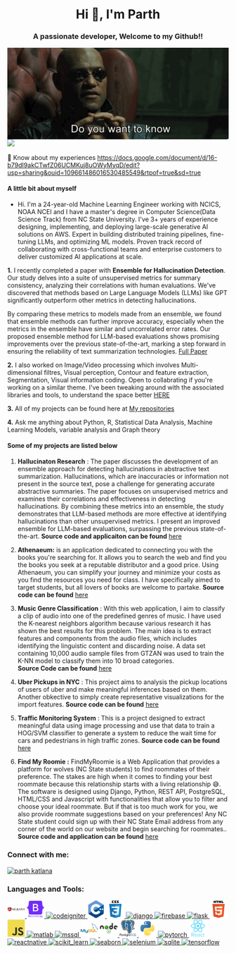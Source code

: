 <h1 align="center">Hi 👋, I'm Parth</h1>
<h3 align="center">A passionate developer, Welcome to my Github!!</h3>
<img align="right" alt="Coding" width="1000" src="img/1JKW.gif">
<br>

<p align="left"> <img src="(https://docs.google.com/document/d/14t8hXS5ya1UORa4oEzIqDnj9GT1tjI0A/edit?usp=sharing&ouid=109661486016530485549&rtpof=true&sd=true)" /> </p>

📄 Know about my experiences https://docs.google.com/document/d/16-b79dI9akCTwfZ06UCMKuj8uOWyMyqD/edit?usp=sharing&ouid=109661486016530485549&rtpof=true&sd=true

#### A little bit about myself
- Hi. I'm a 24-year-old Machine Learning Engineer working with NCICS, NOAA NCEI and I have a master's degree in Computer Science(Data Science Track) from NC State University. I've 3+ years of experience designing, implementing, and deploying large-scale generative AI solutions on AWS. Expert in building distributed training pipelines, fine-tuning LLMs, and optimizing ML models. Proven track record of collaborating with cross-functional teams and enterprise customers to deliver customized AI applications at scale.


**1.**  I recently completed a paper with **Ensemble for Hallucination Detection**. Our study delves into a suite of unsupervised metrics for summary consistency, analyzing their correlations with human evaluations. We've discovered that methods based on Large Language Models (LLMs) like GPT significantly outperform other metrics in detecting hallucinations.

By comparing these metrics to models made from an ensemble, we found that ensemble methods can further improve accuracy, especially when the metrics in the ensemble have similar and uncorrelated error rates.
Our proposed ensemble method for LLM-based evaluations shows promising improvements over the previous state-of-the-art, marking a step forward in ensuring the reliability of text summarization technologies. [Full Paper](https://arxiv.org/abs/2310.10495)

**2.** I also worked on Image/Video processing which involves Multi-dimensional filtres, Visual perception, Contour and feature extraction, Segmentation, Visual information coding. Open to collabrating if you're working on a similar theme. I've been tweaking around with the associated 
libraries and tools, to understand the space better [HERE](https://colab.research.google.com/drive/1nasMwzfYEpgxhnq25SkGmA-raujszEhs#scrollTo=-SiZOS3tRPqX) 

**3.** All of my projects can be found here at [My repositories](https://github.com/parthk279?tab=repositories)

**4.** Ask me anything about Python, R, Statistical Data Analysis, Machine Learning Models, variable analysis and Graph theory


#### Some of my projects are listed below


1. **Hallucinaton Research** : The paper discusses the development of an ensemble approach for detecting hallucinations in abstractive text summarization. Hallucinations, which are inaccuracies or information not present in the source text, pose a challenge for generating accurate abstractive summaries. The paper focuses on unsupervised metrics and examines their correlations and effectiveness in detecting hallucinations. By combining these metrics into an ensemble, the study demonstrates that LLM-based methods are more effective at identifying hallucinations than other unsupervised metrics. I present an improved ensemble for LLM-based evaluations, surpassing the previous state-of-the-art. **Source code and applicaiton can be found** [here](https://github.com/parthk279/Hallucination-Research/blob/main/Papers/Metric_Ensembles_For_Hallucination_Detection.pdf)

2. **Athenaeum:** is an application dedicated to connecting you with the books you're searching for. It allows you to search the web and find you the books you seek at a reputable distributor and a good price. Using Athenaeum, you can simplify your journey and minimize your costs as you find the resources you need for class. I have specifically aimed to target students, but all lovers of books are welcome to partake. **Source code can be found** [here](https://github.com/parthk279/Athenaeum) 

3. **Music Genre Classification** : With this web application, I aim to classify a clip of audio into one of the predefined genres of music. I have used the K-nearest neighbors algorithm because various research it has shown the best results for this problem. The main idea is to extract features and components from the audio files, which includes identifying the linguistic content and discarding noise. A data set containing 10,000 audio sample files from GTZAN was used to train the K-NN model to classify them into 10 broad categories.<br> **Source Code can be found** [here](https://github.com/parthk279/Music-Genre-Classification)

4. **Uber Pickups in NYC** : This project aims to analysis the pickup locations of users of uber and make meaningful inferences based on them. Another obkective to simply create representative visualizations for the import features. **Source code can be found** [here](https://github.com/suryasashankgundepudi/Pairs_Trading)

5. **Traffic Monitoring System** : This is a project designed to extract meaningful data using image processing and use that data to train a HOG/SVM classifier to generate a system to reduce the wait time for cars and pedestrians in high traffic zones. **Source code can be found** [here](https://github.com/parthk279/Traffic-Monitoring-System)


6. **Find My Roomie :** FindMyRoomie is a Web Application that provides a platform for wolves (NC State students) to find roommates of their preference. The stakes are high when it comes to finding your best roommate because this relationship starts with a living relationship 😅. The software is designed using Django, Python, REST API, PostgreSQL, HTML/CSS and Javascript with functionalities that allow you to filter and choose your ideal roommate. But if that is too much work for you, we also provide roommate suggestions based on your preferences! Any NC State student could sign up with their NC State Email address from any corner of the world on our website and begin searching for roommates.. **Source code and application can be found** [here](https://github.com/Nikhil1912/FindMyRoomie_2.0)



<h3 align="left">Connect with me:</h3>
<p align="left">
<a href="https://www.linkedin.com/in/parth-katlana-945044a6" target="blank"><img align="center" src="https://raw.githubusercontent.com/rahuldkjain/github-profile-readme-generator/master/src/images/icons/Social/linked-in-alt.svg" alt="parth katlana" height="30" width="40" /></a>
</p>

<h3 align="left">Languages and Tools:</h3>
<p align="left"> <a href="https://angular.io" target="_blank" rel="noreferrer"> <img src="https://raw.githubusercontent.com/devicons/devicon/master/icons/angularjs/angularjs-original-wordmark.svg" alt="angularjs" width="40" height="40"/> </a> <a href="https://getbootstrap.com" target="_blank" rel="noreferrer"> <img src="https://raw.githubusercontent.com/devicons/devicon/master/icons/bootstrap/bootstrap-plain-wordmark.svg" alt="bootstrap" width="40" height="40"/> </a> <a href="https://codeigniter.com" target="_blank" rel="noreferrer"> <img src="https://cdn.worldvectorlogo.com/logos/codeigniter.svg" alt="codeigniter" width="40" height="40"/> </a> <a href="https://www.w3schools.com/cpp/" target="_blank" rel="noreferrer"> <img src="https://raw.githubusercontent.com/devicons/devicon/master/icons/cplusplus/cplusplus-original.svg" alt="cplusplus" width="40" height="40"/> </a> <a href="https://www.w3schools.com/css/" target="_blank" rel="noreferrer"> <img src="https://raw.githubusercontent.com/devicons/devicon/master/icons/css3/css3-original-wordmark.svg" alt="css3" width="40" height="40"/> </a> <a href="https://www.djangoproject.com/" target="_blank" rel="noreferrer"> <img src="https://cdn.worldvectorlogo.com/logos/django.svg" alt="django" width="40" height="40"/> </a> <a href="https://firebase.google.com/" target="_blank" rel="noreferrer"> <img src="https://www.vectorlogo.zone/logos/firebase/firebase-icon.svg" alt="firebase" width="40" height="40"/> </a> <a href="https://flask.palletsprojects.com/" target="_blank" rel="noreferrer"> <img src="https://www.vectorlogo.zone/logos/pocoo_flask/pocoo_flask-icon.svg" alt="flask" width="40" height="40"/> </a> <a href="https://www.w3.org/html/" target="_blank" rel="noreferrer"> <img src="https://raw.githubusercontent.com/devicons/devicon/master/icons/html5/html5-original-wordmark.svg" alt="html5" width="40" height="40"/> </a> <a href="https://developer.mozilla.org/en-US/docs/Web/JavaScript" target="_blank" rel="noreferrer"> <img src="https://raw.githubusercontent.com/devicons/devicon/master/icons/javascript/javascript-original.svg" alt="javascript" width="40" height="40"/> </a> <a href="https://www.mathworks.com/" target="_blank" rel="noreferrer"> <img src="https://upload.wikimedia.org/wikipedia/commons/2/21/Matlab_Logo.png" alt="matlab" width="40" height="40"/> </a> <a href="https://www.microsoft.com/en-us/sql-server" target="_blank" rel="noreferrer"> <img src="https://www.svgrepo.com/show/303229/microsoft-sql-server-logo.svg" alt="mssql" width="40" height="40"/> </a> <a href="https://www.mysql.com/" target="_blank" rel="noreferrer"> <img src="https://raw.githubusercontent.com/devicons/devicon/master/icons/mysql/mysql-original-wordmark.svg" alt="mysql" width="40" height="40"/> </a> <a href="https://nodejs.org" target="_blank" rel="noreferrer"> <img src="https://raw.githubusercontent.com/devicons/devicon/master/icons/nodejs/nodejs-original-wordmark.svg" alt="nodejs" width="40" height="40"/> </a><a href="https://www.postgresql.org" target="_blank" rel="noreferrer"> <img src="https://raw.githubusercontent.com/devicons/devicon/master/icons/postgresql/postgresql-original-wordmark.svg" alt="postgresql" width="40" height="40"/> </a> <a href="https://www.python.org" target="_blank" rel="noreferrer"> <img src="https://raw.githubusercontent.com/devicons/devicon/master/icons/python/python-original.svg" alt="python" width="40" height="40"/> </a> <a href="https://pytorch.org/" target="_blank" rel="noreferrer"> <img src="https://www.vectorlogo.zone/logos/pytorch/pytorch-icon.svg" alt="pytorch" width="40" height="40"/> </a> <a href="https://reactjs.org/" target="_blank" rel="noreferrer"> <img src="https://raw.githubusercontent.com/devicons/devicon/master/icons/react/react-original-wordmark.svg" alt="react" width="40" height="40"/> </a> <a href="https://reactnative.dev/" target="_blank" rel="noreferrer"> <img src="https://reactnative.dev/img/header_logo.svg" alt="reactnative" width="40" height="40"/> </a> <a href="https://scikit-learn.org/" target="_blank" rel="noreferrer"> <img src="https://upload.wikimedia.org/wikipedia/commons/0/05/Scikit_learn_logo_small.svg" alt="scikit_learn" width="40" height="40"/> </a> <a href="https://seaborn.pydata.org/" target="_blank" rel="noreferrer"> <img src="https://seaborn.pydata.org/_images/logo-mark-lightbg.svg" alt="seaborn" width="40" height="40"/> </a> <a href="https://www.selenium.dev" target="_blank" rel="noreferrer"> <img src="https://raw.githubusercontent.com/detain/svg-logos/780f25886640cef088af994181646db2f6b1a3f8/svg/selenium-logo.svg" alt="selenium" width="40" height="40"/> </a> <a href="https://www.sqlite.org/" target="_blank" rel="noreferrer"> <img src="https://www.vectorlogo.zone/logos/sqlite/sqlite-icon.svg" alt="sqlite" width="40" height="40"/> </a> <a href="https://www.tensorflow.org" target="_blank" rel="noreferrer"> <img src="https://www.vectorlogo.zone/logos/tensorflow/tensorflow-icon.svg" alt="tensorflow" width="40" height="40"/> </a> </p>
